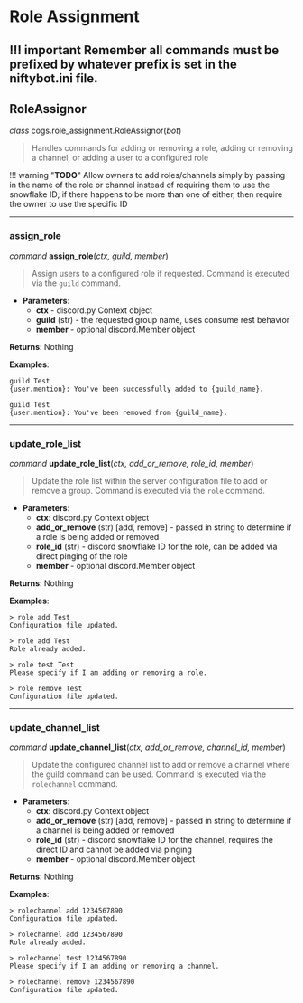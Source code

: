 # Role Assignment
!!! important
    Remember all commands must be prefixed by whatever prefix is set in the niftybot.ini file.
---

## RoleAssignor
*class* cogs.role_assignment.RoleAssignor(*bot*)
>Handles commands for adding or removing a role, adding or removing a channel, or adding a user to a configured role

!!! warning "**TODO**"
    Allow owners to add roles/channels simply by passing in the name of the role or channel instead of requiring 
    them to use the snowflake ID; if there happens to be more than one of either, then require the owner to use the 
    specific ID

---

### assign_role
*command* **assign_role**(*ctx, guild, member*)
> Assign users to a configured role if requested.  Command is executed via the `guild` command.

* **Parameters**:
    * **ctx** - discord.py Context object  
    * **guild** (str) -  the requested group name, uses consume rest behavior
    * **member** - optional discord.Member object
    
**Returns**: Nothing

**Examples**:
```nohighlight
guild Test
{user.mention}: You've been successfully added to {guild_name}.

guild Test
{user.mention}: You've been removed from {guild_name}.
```

---

### update_role_list
*command* **update_role_list**(*ctx, add_or_remove, role_id, member*)
> Update the role list within the server configuration file to add or remove a group. Command is executed via the 
`role` command.

* **Parameters**:  
    * **ctx**: discord.py Context object  
    * **add_or_remove** (str) [add, remove] - passed in string to determine if a role is being added or removed  
    * **role_id** (str) - discord snowflake ID for the role, can be added via direct pinging of the role  
    * **member** - optional discord.Member object
    
**Returns**: Nothing

**Examples**:  
```nohighlight
> role add Test
Configuration file updated.

> role add Test
Role already added.

> role test Test
Please specify if I am adding or removing a role.

> role remove Test
Configuration file updated.
```

---

### update_channel_list
*command* **update_channel_list**(*ctx, add_or_remove, channel_id, member*)
> Update the configured channel list to add or remove a channel where the guild command can be used.  Command is 
executed via the `rolechannel` command.

* **Parameters**:  
    * **ctx**: discord.py Context object  
    * **add_or_remove** (str) [add, remove] - passed in string to determine if a channel is being added or removed  
    * **role_id** (str) - discord snowflake ID for the channel, requires the direct ID and cannot be added via pinging
    * **member** - optional discord.Member object
    
**Returns**: Nothing

**Examples**:  
```nohighlight
> rolechannel add 1234567890
Configuration file updated.

> rolechannel add 1234567890
Role already added.

> rolechannel test 1234567890
Please specify if I am adding or removing a channel.

> rolechannel remove 1234567890
Configuration file updated.
```